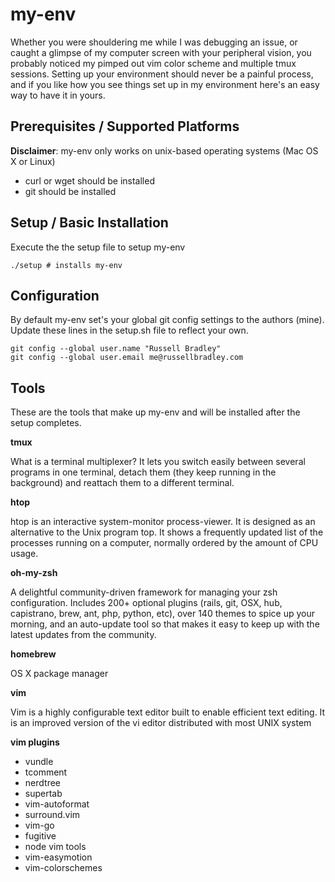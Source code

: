 my-env
======

Whether you were shouldering me while I was debugging an issue, or caught a glimpse of my computer screen with your peripheral vision, you probably noticed my pimped out vim color scheme and multiple tmux sessions. Setting up your environment should never be a painful process, and if you like how you see things set up in my environment here's an easy way to have it in yours. 


Prerequisites / Supported Platforms
-----

**Disclaimer**: my-env only works on unix-based operating systems (Mac OS X or Linux)
- curl or wget should be installed
- git should be installed


Setup / Basic Installation 
-----

Execute the the setup file to setup my-env

    ./setup # installs my-env
    
Configuration
-----

By default my-env set's your global git config settings to the authors (mine). Update these lines in the setup.sh file to reflect your own. 

    git config --global user.name "Russell Bradley"
    git config --global user.email me@russellbradley.com


Tools
-----

These are the tools that make up my-env and will be installed after the setup completes.

**tmux** 

What is a terminal multiplexer? It lets you switch easily between several programs in one terminal, detach them (they keep running in the background) and reattach them to a different terminal. 

**htop**

htop is an interactive system-monitor process-viewer. It is designed as an alternative to the Unix program top. It shows a frequently updated list of the processes running on a computer, normally ordered by the amount of CPU usage.

**oh-my-zsh**

A delightful community-driven framework for managing your zsh configuration. Includes 200+ optional plugins (rails, git, OSX, hub, capistrano, brew, ant, php, python, etc), over 140 themes to spice up your morning, and an auto-update tool so that makes it easy to keep up with the latest updates from the community. 

**homebrew**

OS X package manager 

**vim**

Vim is a highly configurable text editor built to enable efficient text editing. It is an improved version of the vi editor distributed with most UNIX system

**vim plugins**

- vundle
- tcomment
- nerdtree
- supertab
- vim-autoformat
- surround.vim
- vim-go
- fugitive
- node vim tools
- vim-easymotion
- vim-colorschemes

